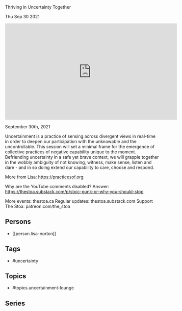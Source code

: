 

 Thriving in Uncertainty Together

Thu Sep 30 2021

<iframe width="560" height="315" src="https://www.youtube.com/embed/wlwasOd4Zlo" title="Uncertainment Lounge: Thriving in Uncertainty Together w/ Lisa Norton" frameborder="0" allow="accelerometer; autoplay; clipboard-write; encrypted-media; gyroscope; picture-in-picture" allowfullscreen ></iframe>

September 30th, 2021

Uncertainment is a practice of sensing across divergent views in real-time in order to deepen our participation with the unknowable and the uncontrollable. This session will set a minimal frame for the emergence of collective practices of negative capability unique to the moment. Befriending uncertainty in a safe yet brave context, we will grapple together in the wobbly ambiguity of not knowing, witness, make sense, listen and dare - and in so doing extend our capability to care, choose and respond.

More from Lisa: https://practicesof.org

Why are the YouTube comments disabled? Answer: https://thestoa.substack.com/p/stoic-punk-or-why-you-should-stop

More events: thestoa.ca 
Regular updates: thestoa.substack.com 
Support The Stoa: patreon.com/the_stoa

## Persons

- [[person.lisa-norton]]

## Tags

- #uncertainty

## Topics

- #topics.uncertainment-lounge

## Series



